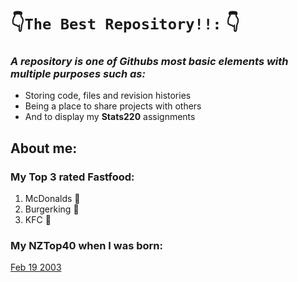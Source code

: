 # 👇`The Best Repository!!:` 👇

### *A repository is one of Githubs most basic elements with multiple purposes such as:*
* Storing code, files and revision histories
* Being a place to share projects with others
* And to display my **Stats220** assignments

## About me:
### My Top 3 rated Fastfood:

1. McDonalds 🍔
2. Burgerking 👑
3. KFC 🍗

### My NZTop40 when I was born:
[Feb 19 2003]([https://nztop40.co.nz/chart/singles?chart=1212])


